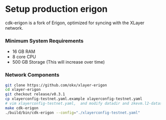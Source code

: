 # Setup production erigon
cdk-erigon is a fork of Erigon, optimized for syncing with the XLayer network.

### Minimum System Requirements
- 16 GB RAM
- 8 core CPU
- 500 GB Storage (This will increase over time) 

### Network Components
``` bash
git clone https://github.com/okx/xlayer-erigon
cd xlayer-erigon
git checkout release/v0.3.1
cp xlayerconfig-testnet.yaml.example xlayerconfig-testnet.yaml
# vim xlayerconfig-testnet.yaml,  and modify datadir and zkevm.l2-datastreamer-url
make cdk-erigon
./build/bin/cdk-erigon --config="./xlayerconfig-testnet.yaml"
```